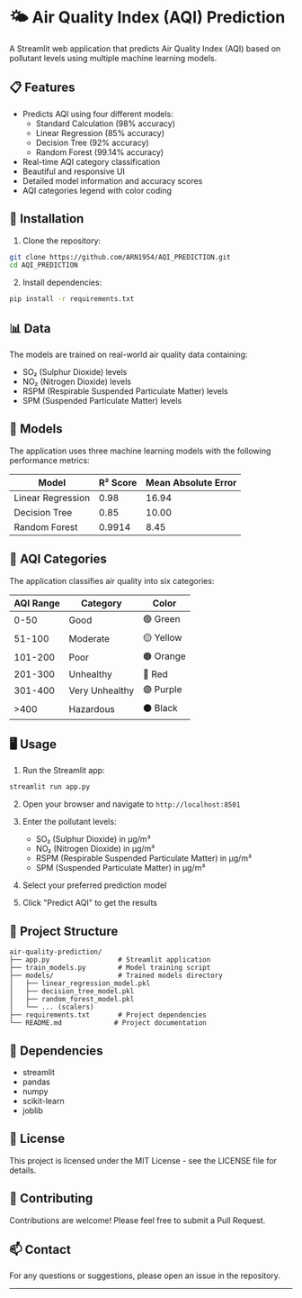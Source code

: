 # 🌤️ Air Quality Index (AQI) Prediction

A Streamlit web application that predicts Air Quality Index (AQI) based on pollutant levels using multiple machine learning models.

## 📋 Features

- Predicts AQI using four different models:
  - Standard Calculation (98% accuracy)
  - Linear Regression (85% accuracy)
  - Decision Tree (92% accuracy)
  - Random Forest (99.14% accuracy)
- Real-time AQI category classification
- Beautiful and responsive UI
- Detailed model information and accuracy scores
- AQI categories legend with color coding

## 🚀 Installation

1. Clone the repository:
```bash
git clone https://github.com/ARN1954/AQI_PREDICTION.git
cd AQI_PREDICTION
```

2. Install dependencies:
```bash
pip install -r requirements.txt
```

## 📊 Data

The models are trained on real-world air quality data containing:
- SO₂ (Sulphur Dioxide) levels
- NO₂ (Nitrogen Dioxide) levels
- RSPM (Respirable Suspended Particulate Matter) levels
- SPM (Suspended Particulate Matter) levels

## 🧠 Models

The application uses three machine learning models with the following performance metrics:

| Model | R² Score | Mean Absolute Error |
|-------|----------|---------------------|
| Linear Regression | 0.98 | 16.94 |
| Decision Tree | 0.85 | 10.00 |
| Random Forest | 0.9914 | 8.45 |

## 🎯 AQI Categories

The application classifies air quality into six categories:

| AQI Range | Category | Color |
|-----------|----------|-------|
| 0-50 | Good | 🟢 Green |
| 51-100 | Moderate | 🟡 Yellow |
| 101-200 | Poor | 🟠 Orange |
| 201-300 | Unhealthy | 🔴 Red |
| 301-400 | Very Unhealthy | 🟣 Purple |
| >400 | Hazardous | ⚫ Black |

## 🖥️ Usage

1. Run the Streamlit app:
```bash
streamlit run app.py
```

2. Open your browser and navigate to `http://localhost:8501`

3. Enter the pollutant levels:
   - SO₂ (Sulphur Dioxide) in µg/m³
   - NO₂ (Nitrogen Dioxide) in µg/m³
   - RSPM (Respirable Suspended Particulate Matter) in µg/m³
   - SPM (Suspended Particulate Matter) in µg/m³

4. Select your preferred prediction model

5. Click "Predict AQI" to get the results

## 📁 Project Structure

```
air-quality-prediction/
├── app.py                 # Streamlit application
├── train_models.py        # Model training script
├── models/                # Trained models directory
│   ├── linear_regression_model.pkl
│   ├── decision_tree_model.pkl
│   ├── random_forest_model.pkl
│   └── ... (scalers)
├── requirements.txt       # Project dependencies
└── README.md             # Project documentation
```

## 🔧 Dependencies

- streamlit
- pandas
- numpy
- scikit-learn
- joblib

## 📝 License

This project is licensed under the MIT License - see the LICENSE file for details.

## 👥 Contributing

Contributions are welcome! Please feel free to submit a Pull Request.

## 📫 Contact

For any questions or suggestions, please open an issue in the repository.

---
